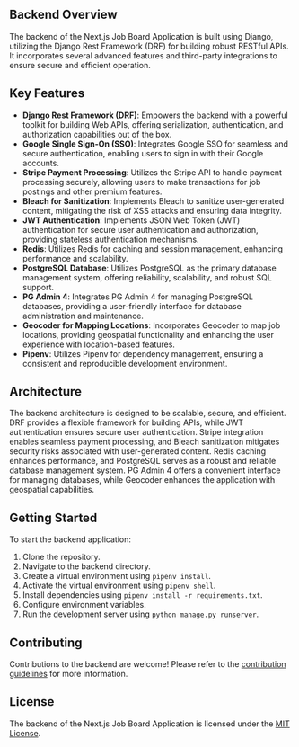 ## Backend Overview
The backend of the Next.js Job Board Application is built using Django, utilizing the Django Rest Framework (DRF) for building robust RESTful APIs. It incorporates several advanced features and third-party integrations to ensure secure and efficient operation.

## Key Features
- **Django Rest Framework (DRF)**: Empowers the backend with a powerful toolkit for building Web APIs, offering serialization, authentication, and authorization capabilities out of the box.
- **Google Single Sign-On (SSO)**: Integrates Google SSO for seamless and secure authentication, enabling users to sign in with their Google accounts.
- **Stripe Payment Processing**: Utilizes the Stripe API to handle payment processing securely, allowing users to make transactions for job postings and other premium features.
- **Bleach for Sanitization**: Implements Bleach to sanitize user-generated content, mitigating the risk of XSS attacks and ensuring data integrity.
- **JWT Authentication**: Implements JSON Web Token (JWT) authentication for secure user authentication and authorization, providing stateless authentication mechanisms.
- **Redis**: Utilizes Redis for caching and session management, enhancing performance and scalability.
- **PostgreSQL Database**: Utilizes PostgreSQL as the primary database management system, offering reliability, scalability, and robust SQL support.
- **PG Admin 4**: Integrates PG Admin 4 for managing PostgreSQL databases, providing a user-friendly interface for database administration and maintenance.
- **Geocoder for Mapping Locations**: Incorporates Geocoder to map job locations, providing geospatial functionality and enhancing the user experience with location-based features.
- **Pipenv**: Utilizes Pipenv for dependency management, ensuring a consistent and reproducible development environment.

## Architecture
The backend architecture is designed to be scalable, secure, and efficient. DRF provides a flexible framework for building APIs, while JWT authentication ensures secure user authentication. Stripe integration enables seamless payment processing, and Bleach sanitization mitigates security risks associated with user-generated content. Redis caching enhances performance, and PostgreSQL serves as a robust and reliable database management system. PG Admin 4 offers a convenient interface for managing databases, while Geocoder enhances the application with geospatial capabilities.

## Getting Started
To start the backend application:

1. Clone the repository.
2. Navigate to the backend directory.
3. Create a virtual environment using `pipenv install`.
4. Activate the virtual environment using `pipenv shell`.
5. Install dependencies using `pipenv install -r requirements.txt`.
6. Configure environment variables.
7. Run the development server using `python manage.py runserver`.

## Contributing
Contributions to the backend are welcome! Please refer to the [contribution guidelines](CONTRIBUTING.md) for more information.

## License
The backend of the Next.js Job Board Application is licensed under the [MIT License](LICENSE).
